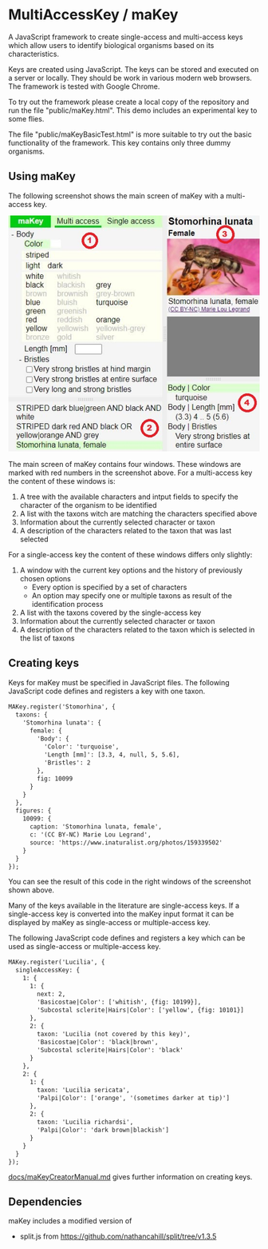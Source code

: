 # MultiAccessKey / maKey
A JavaScript framework to create single-access and multi-access keys which allow users to identify biological organisms based on its characteristics.

Keys are created using JavaScript. The keys can be stored and executed on a server or locally. They should be work in various modern web browsers. The framework is tested with Google Chrome.

To try out the framework please create a local copy of the repository and run the file "public/maKey.html". This demo includes an experimental key to some flies.

The file "public/maKeyBasicTest.html" is more suitable to try out the basic functionality of the framework. This key contains only three dummy organisms.

## Using maKey
The following screenshot shows the main screen of maKey with a multi-access key.

![Sreenshot](docs/assets/maKey.jpg)

The main screen of maKey contains four windows. These windows are marked with red numbers in the screenshot above. For a multi-access key the content of these windows is:  
1. A tree with the available characters and intput fields to specify the character of the organism to be identified 
2. A list with the taxons witch are matching the characters specified above
3. Information about the currently selected character or taxon
4. A description of the characters related to the taxon that was last selected 

For a single-access key the content of these windows differs only slightly:  
1. A window with the current key options and the history of previously chosen options 
   - Every option is specified by a set of characters
   - An option may specify one or multiple taxons as result of the identification process
2. A list with the taxons covered by the single-access key
3. Information about the currently selected character or taxon
4. A description of the characters related to the taxon which is selected in the list of taxons 

## Creating keys
Keys for maKey must be specified in JavaScript files.
The following JavaScript code defines and registers a key with one taxon.

```
MAKey.register('Stomorhina', {
  taxons: {
    'Stomorhina lunata': {
      female: {
        'Body': {
          'Color': 'turquoise',
          'Length [mm]': [3.3, 4, null, 5, 5.6],
          'Bristles': 2
        },
        fig: 10099
      }
    }
  },
  figures: {
    10099: {
      caption: 'Stomorhina lunata, female',
      c: '(CC BY-NC) Marie Lou Legrand',
      source: 'https://www.inaturalist.org/photos/159339502'
    }
  }
});
```
  
You can see the result of this code in the right windows of the screenshot shown above.

Many of the keys available in the literature are single-access keys.
If a single-access key is converted into the maKey input format it can be displayed by maKey as
single-access or multiple-access key.

The following JavaScript code defines and registers a key which can be used as single-access or multiple-access key.

```
MAKey.register('Lucilia', {
  singleAccessKey: {
    1: {
      1: {
        next: 2,
        'Basicostae|Color': ['whitish', {fig: 10199}],
        'Subcostal sclerite|Hairs|Color': ['yellow', {fig: 10101}]
      },
      2: {
        taxon: 'Lucilia (not covered by this key)',
        'Basicostae|Color': 'black|brown',
        'Subcostal sclerite|Hairs|Color': 'black'
      }
    },
    2: {
      1: {
        taxon: 'Lucilia sericata',
        'Palpi|Color': ['orange', '(sometimes darker at tip)']
      },
      2: {
        taxon: 'Lucilia richardsi',
        'Palpi|Color': 'dark brown|blackish']
      }
    }
  }
});
```

[docs/maKeyCreatorManual.md](docs/maKeyCreatorManual.md) gives further information on creating keys.

## Dependencies
maKey includes a modified version of
- split.js from https://github.com/nathancahill/split/tree/v1.3.5

